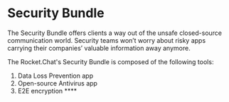 # Security Bundle

The Security Bundle offers clients a way out of the unsafe closed-source communication world. Security teams won’t worry about risky apps carrying their companies’ valuable information away anymore.

The Rocket.Chat's Security Bundle is composed of the following tools:   


1. Data Loss Prevention app 
2. Open-source Antivirus app
3. E2E encryption ****

  


